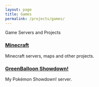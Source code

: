 ```yaml
---
layout: page
title: Games
permalink: /projects/games/
---
```


Game Servers and Projects

### [Minecraft](http://jcoz00.github.io/projects/games/minecraft)

Minecraft servers, maps and other projects.

### [GreenBalloon Showdown!](http://greenballoon.psim.us)

My Pokémon Showdown! server.
